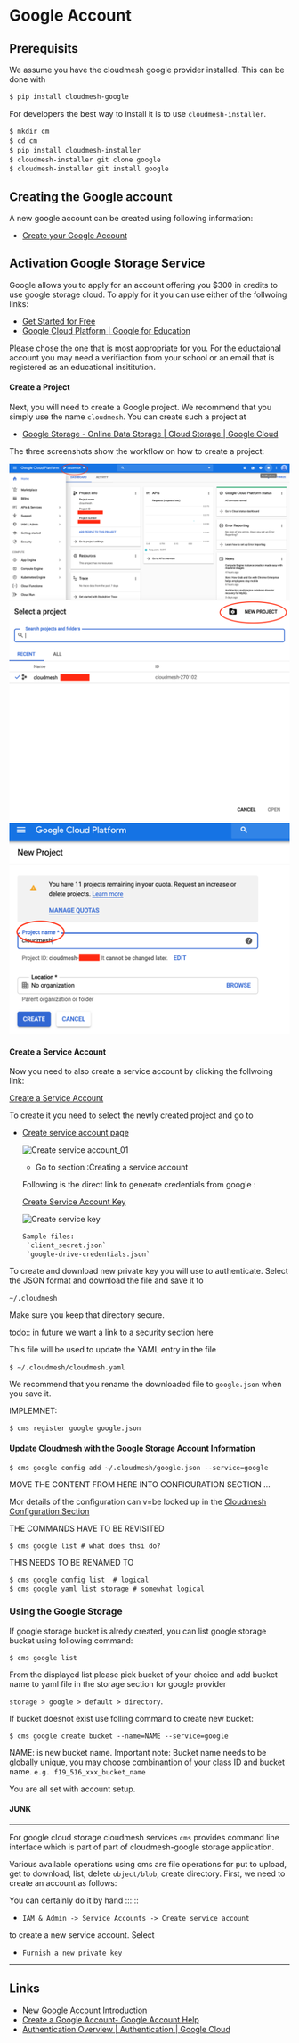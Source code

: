# Google Account

## Prerequisits

We assume you have the cloudmesh google provider installed. This can be done with 

```bash
$ pip install cloudmesh-google
```

For developers the best way to install it is to use `cloudmesh-installer`. 

```bash
$ mkdir cm
$ cd cm
$ pip install cloudmesh-installer
$ cloudmesh-installer git clone google
$ cloudmesh-installer git install google
```

## Creating the Google account

A new google account can be created using following information:

* [Create your Google Account](https://accounts.google.com/signup/v2/webcreateaccount)
 

## Activation Google Storage Service

Google allows you to apply for an account offering you $300 in credits to use
google storage cloud. To apply for it you can use either of the follwoing links:

* [Get Started for Free](https://console.cloud.google.com/freetrial?_ga=2.36435558.-733144975.1575249772&_gac=1.216762084.1575249889.CjwKCAiA5o3vBRBUEiwA9PVzavyytvYEKObpJV-GtriRXXj9JCtqPkm3TEpyZ6pDgOHWgDXuqZ7tFBoCjacQAvD_BwE)
* [Google Cloud Platform | Google for Education](https://edu.google.com/products/google-cloud-platform/?utm_source=google&utm_medium=cpc&utm_campaign=na-US-all-en-dr-bkws-all-all-trial-b-dr-1007179&utm_content=text-ad-none-any-DEV_c-CRE_182323152622-ADGP_Hybrid%20%7C%20AW%20SEM%20%7C%20SKWS%20%7C%20US%20%7C%20en%20%7C%20Multi%20~%20Student-KWID_43700018304461092-kwd-285517564251&utm_term=KW_%2Bstudent%20%2Bcloud-ST_%2BStudent%20%2BCloud&gclid=EAIaIQobChMI07zC9eeV5gIVhMBkCh2yMwA2EAAYASAAEgKmHfD_BwE&modal_active=none)

Please chose the one that is most appropriate for you. For the eductaional
account you may need a verifiaction from your school or an email that is
registered as an educational insititution.

#### Create a Project

Next, you will need to create a Google project. We recommend that you simply
use the name `cloudmesh`. You can create such a project at
  
* [Google Storage - Online Data Storage | Cloud Storage | Google Cloud](<https://console.cloud.google.com/>)
  
The three screenshots show the workflow on how to create a project:
   
![Create first account_01](images/MyFirstAccount_1.png)
![Create first account_02](images/MyFirstAccount_2.png)
![Create first account_03](images/MyFirstAccount_3.png)
   
#### Create a Service Account

Now you need to also create a service account by clicking the follwoing link:
  
  [Create a Service Account](https://console.cloud.google.com/apis/credentials/serviceaccountkey?project=cloudmesh-class&folder&organizationId)
  
To create it you need to select the newly created project and go to 

* [Create service account page](https://cloud.google.com/docs/authentication/production)
   
   ![Create service account_01](images/CreateServiceAccount_01.png)

   * Go to section :Creating a service account 
   
  Following is the direct link to generate credentials from google :
  
    [Create Service Account Key](https://console.cloud.google.com/apis/credentials/serviceaccountkey)
    
    ![Create service key](images/CreateKey_01.png)

      Sample files:
       `client_secret.json` 
       `google-drive-credentials.json`

To create and download new private key you will use to authenticate. Select the
JSON format and download the file and save it to 


`~/.cloudmesh`

Make sure you keep that directory secure.

todo:: in future we want a link to a security section here

This file will be used to update the YAML  entry in the file

`$ ~/.cloudmesh/cloudmesh.yaml`

We recommend that you rename the downloaded file to `google.json` when you save
it.

IMPLEMNET:

```
$ cms register google google.json
```



#### Update Cloudmesh with the Google Storage Account Information



```
$ cms google config add ~/.cloudmesh/google.json --service=google 
```


MOVE THE CONTENT FROM HERE INTO CONFIGURATION SECTION ...


Mor details of the configuration can v=be looked up in the [Cloudmesh  Configuration Section](MISSING)

THE COMMANDS HAVE TO BE REVISITED

```
$ cms google list # what does thsi do?
```

THIS NEEDS TO BE RENAMED TO 

```
$ cms google config list  # logical
$ cms google yaml list storage # somewhat logical

```



### Using the Google Storage


If google storage bucket is alredy created, you can list google storage bucket
using following command:

```
$ cms google list 
```

From the displayed list please pick bucket of your choice and add bucket name
to yaml file in the storage section for google provider

`storage > google > default > directory`.

If bucket doesnot exist use folling command to create new bucket:

```
$ cms google create bucket --name=NAME --service=google
```

NAME: is new bucket name.
Important note: Bucket name needs to be globally unique, you may choose combinantion
of your class ID and bucket name. 
`e.g. f19_516_xxx_bucket_name`

You are all set with account setup.

#### JUNK

-----------------

For google cloud storage cloudmesh services `cms` provides command line
interface which is part of part of cloudmesh-google storage application.


Various available operations using cms are file operations for put to upload, get to download,
list, delete `object/blob`, create directory. First, we need to create an
account as follows:


You can certainly do it by hand ::::::

* `IAM & Admin -> Service Accounts -> Create service account`

 to create a new service account. Select 
 
* `Furnish a new private key` 

--------------------

## Links

* [New Google Account Introduction](https://myaccount.google.com/intro)
* [Create a Google Account- Google Account Help](<https://support.google.com/accounts/answer/27441>)
* [Authentication Overview | Authentication | Google Cloud](https://cloud.google.com/docs/authentication/)
